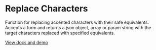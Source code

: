 # Replace Characters
Function for replacing accented characters with their safe equivalents. Accepts a form and returns a json object, array or param string with the target characters replaced with specified equivalents.

[View docs and demo](http://devorahthedeveloper.github.io/replace-characters/)
